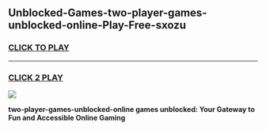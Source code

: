 
## Unblocked-Games-two-player-games-unblocked-online-Play-Free-sxozu
<h3>
<a href="https://premium76.site?title=two-player-games-unblocked-online&ref=21A">CLICK TO PLAY</a></h3>
<hr>

<h3>
<a href="https://premium76.site?title=two-player-games-unblocked-online&ref=21A">CLICK 2 PLAY</a>
  
</h3>

<a href="https://premium76.site?title=two-player-games-unblocked-online&ref=21A"><img src="https://clearcache.store/games.png"></a>


**two-player-games-unblocked-online games unblocked: Your Gateway to Fun and Accessible Online Gaming**
